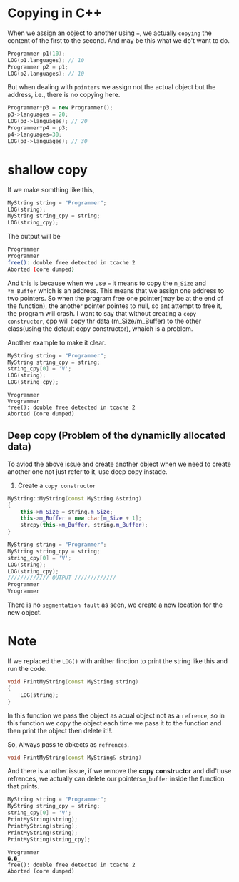 # Copying in C++

When we assign an object to another using ```=```, we actually ```copying``` the content of the first to the second. And may be this what we do't want to do.

```cpp
Programmer p1(10);
LOG(p1.languages); // 10
Programmer p2 = p1;
LOG(p2.languages); // 10
```

But when dealing with ```pointers``` we assign not the actual object but the address, i.e., there is no copying here.

```cpp
Programmer*p3 = new Programmer();
p3->languages = 20;
LOG(p3->languages); // 20
Programmer*p4 = p3;
p4->languages=30;
LOG(p3->languages); // 30
```

# shallow copy

If we make somthing like this,

```cpp
MyString string = "Programmer"; 
LOG(string);
MyString string_cpy = string;
LOG(string_cpy);
```

The output will be

```bash
Programmer
Programmer
free(): double free detected in tcache 2
Aborted (core dumped)
```

And this is because when we use ```=``` it means to copy the ```m_Size``` and ```*m_Buffer``` which is an address. This means that we assign one address to two pointers. So when the program free one pointer(may be at the end of the function), the another pointer pointes to null, so ant attempt to free it, the program wiil crash. I want to say that without creating a ```copy constructor```, cpp will copy thr data (m_Size/m_Buffer) to the other class(using the default copy constructor), whaich is a problem.

Another example to make it clear.

```cpp
MyString string = "Programmer";
MyString string_cpy = string;
string_cpy[0] = 'V';
LOG(string);
LOG(string_cpy);
```

```
Vrogrammer
Vrogrammer
free(): double free detected in tcache 2
Aborted (core dumped)
```

## Deep copy (Problem of the dynamiclly allocated data)

To aviod the above issue and create another object when we need to create another one not just refer to it, use deep copy instade.

1. Create a ```copy constructor```

```cpp
MyString::MyString(const MyString &string)
{
    this->m_Size = string.m_Size;
    this->m_Buffer = new char[m_Size + 1];
    strcpy(this->m_Buffer, string.m_Buffer);
}
```

```cpp
MyString string = "Programmer";
MyString string_cpy = string;
string_cpy[0] = 'V';
LOG(string);
LOG(string_cpy);
///////////// OUTPUT /////////////
Programmer
Vrogrammer
```

There is no ```segmentation fault``` as seen, we create a now location for the new object.

# Note

If we replaced the ```LOG()``` with anither finction to print the string like this and run the code.

```cpp
void PrintMyString(const MyString string)
{
    LOG(string);
}
```

In this function we pass the object as acual object not as a ```refrence```, so in this function we copy the object each time we pass it to the function and then print the object then delete it!!.


So, Always pass te obkects as ```refrences```.

```cpp
void PrintMyString(const MyString& string)
```

And there is another issue, if we remove the **copy constructor** and did't use refrences, we actually can delete our pointers```m_buffer``` inside the function that prints.

```cpp
MyString string = "Programmer";
MyString string_cpy = string;
string_cpy[0] = 'V';
PrintMyString(string);
PrintMyString(string);
PrintMyString(string);
PrintMyString(string_cpy);
```

```
Vrogrammer
�.�_
free(): double free detected in tcache 2
Aborted (core dumped)
```